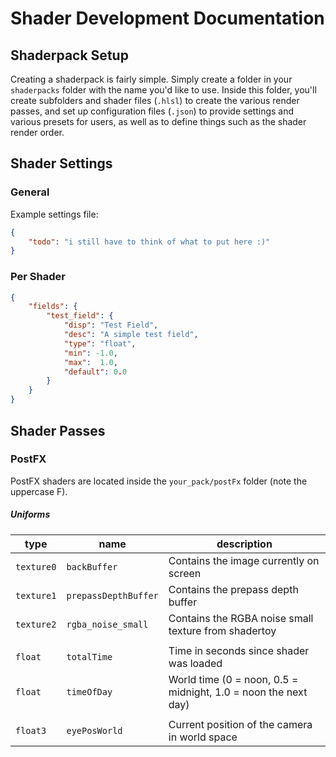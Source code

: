 # Shader Development Documentation

## Shaderpack Setup
Creating a shaderpack is fairly simple.
Simply create a folder in your `shaderpacks` folder with the name you'd like to use.
Inside this folder, you'll create subfolders and shader files (`.hlsl`) to create the various render passes, and set up configuration files (`.json`) to provide settings and various presets for users, as well as to define things such as the shader render order.

## Shader Settings
### General
<TODO> Example settings file:
```json
{
    "todo": "i still have to think of what to put here :)"
}
```

### Per Shader
```json
{
    "fields": {
        "test_field": {
            "disp": "Test Field",
            "desc": "A simple test field",
            "type": "float",
            "min": -1.0,
            "max":  1.0,
            "default": 0.0
        }
    }
}
```

## Shader Passes
### PostFX
PostFX shaders are located inside the `your_pack/postFx` folder (note the uppercase F).

##### Uniforms
type | name | description
-----|------|------------
`texture0` | `backBuffer` | Contains the image currently on screen
`texture1` | `prepassDepthBuffer` | Contains the prepass depth buffer
`texture2` | `rgba_noise_small` | Contains the RGBA noise small texture from shadertoy
 | | |
`float` | `totalTime` | Time in seconds since shader was loaded
`float` | `timeOfDay` | World time (0 = noon, 0.5 = midnight, 1.0 = noon the next day)
 | | |
`float3` | `eyePosWorld` | Current position of the camera in world space
